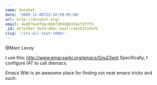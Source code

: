 ```yaml
---
name: docwhat
date: '2009-11-09T22:26:58-05:00'
url: http://docwhat.org/
email: 4e8076a0fdac6b8f284d8b316efdf7f3
_id: a57e39ef-5b2d-46ec-baaf-ca61013afe7b
slug: '/its-all-text-v080/'
---
```


@Marc Levoy

I use this: http://www.emacswiki.org/emacs/GnuClient Specifically, I configure
IAT to call dtemacs.

Emacs Wiki is an awesome place for finding out neat emacs tricks and such.
